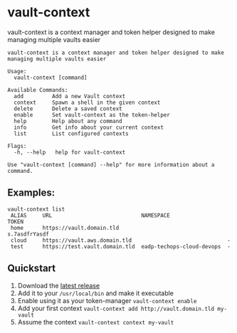 # vault-context
vault-context is a context manager and token helper designed to make
managing multiple vaults easier

```
vault-context is a context manager and token helper designed to make
managing multiple vaults easier

Usage:
  vault-context [command]

Available Commands:
  add         Add a new Vault context
  context     Spawn a shell in the given context
  delete      Delete a saved context
  enable      Set vault-context as the token-helper
  help        Help about any command
  info        Get info about your current context
  list        List configured contexts

Flags:
  -h, --help   help for vault-context

Use "vault-context [command] --help" for more information about a command.
```

## Examples:
```
vault-context list
 ALIAS     URL                            NAMESPACE                  TOKEN                      
 home      https://vault.domain.tld                                  s.7asdfrYasdf 
 cloud     https://vault.aws.domain.tld                              -                          
 test      https://test.vault.domain.tld  eadp-techops-cloud-devops  -     
```

## Quickstart
1. Download the [latest release](https://github.com/itscontained/vault-context/releases)
2. Add it to your `/usr/local/bin` and make it executable
3. Enable using it as your token-manager `vault-context enable`
4. Add your first context `vault-context add http://vault.domain.tld my-vault`
5. Assume the context `vault-context context my-vault`
```